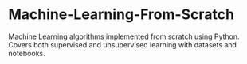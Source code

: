 # Machine-Learning-From-Scratch
Machine Learning algorithms implemented from scratch using Python. Covers both supervised and unsupervised learning with datasets and notebooks.
